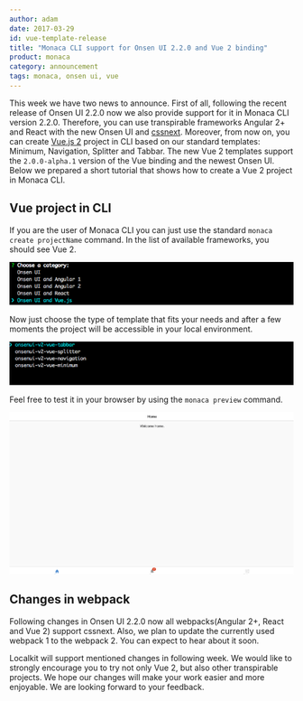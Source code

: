 ```yaml
---
author: adam
date: 2017-03-29
id: vue-template-release
title: "Monaca CLI support for Onsen UI 2.2.0 and Vue 2 binding"
product: monaca
category: announcement
tags: monaca, onsen ui, vue
---
```


This week we have two news to announce. First of all, following the recent release of Onsen UI 2.2.0 now we also provide support for it in Monaca CLI version 2.2.0.
Therefore, you can use transpirable frameworks Angular 2+ and React with the new Onsen UI and [cssnext](http://cssnext.io/).
Moreover, from now on, you can create [Vue.js 2](https://vuejs.org/) project in CLI based on our standard templates: Minimum, Navigation, Splitter and Tabbar.
The new Vue 2 templates support the `2.0.0-alpha.1` version of the Vue binding and the newest Onsen UI.
Below we prepared a short tutorial that shows how to create a Vue 2 project in Monaca CLI.

## Vue project in CLI
If you are the user of Monaca CLI you can just use the standard `monaca create projectName` command. In the list of available frameworks, you should see Vue 2.

![CLI Category Vue](/blog/content/images/2017/Mar/cli-vue-category.png)

Now just choose the type of template that fits your needs and after a few moments the project will be accessible in your local environment.

![CLI Vue Templates](/blog/content/images/2017/Mar/cli-vue-templates.png)

Feel free to test it in your browser by using the `monaca preview` command.

![CLI Vue Example](/blog/content/images/2017/Mar/cli-vue-example.png)

## Changes in webpack
Following changes in Onsen UI 2.2.0 now all webpacks(Angular 2+, React and Vue 2) support cssnext.
Also, we plan to update the currently used webpack 1 to the webpack 2. You can expect to hear about it soon.

Localkit will support mentioned changes in following week. We would like to strongly encourage you to try not only Vue 2, but also other transpirable projects.
We hope our changes will make your work easier and more enjoyable. We are looking forward to your feedback.
